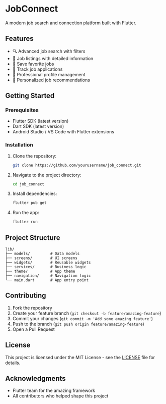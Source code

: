 # JobConnect

A modern job search and connection platform built with Flutter.

## Features

- 🔍 Advanced job search with filters
- 💼 Job listings with detailed information
- 🔖 Save favorite jobs
- 📝 Track job applications
- 👤 Professional profile management
- 🎯 Personalized job recommendations

## Getting Started

### Prerequisites

- Flutter SDK (latest version)
- Dart SDK (latest version)
- Android Studio / VS Code with Flutter extensions

### Installation

1. Clone the repository:

   ```bash
   git clone https://github.com/yourusername/job_connect.git
   ```

2. Navigate to the project directory:

   ```bash
   cd job_connect
   ```

3. Install dependencies:

   ```bash
   flutter pub get
   ```

4. Run the app:
   ```bash
   flutter run
   ```

## Project Structure

```
lib/
├── models/         # Data models
├── screens/        # UI screens
├── widgets/        # Reusable widgets
├── services/       # Business logic
├── theme/          # App theme
├── navigation/     # Navigation logic
└── main.dart       # App entry point
```

## Contributing

1. Fork the repository
2. Create your feature branch (`git checkout -b feature/amazing-feature`)
3. Commit your changes (`git commit -m 'Add some amazing feature'`)
4. Push to the branch (`git push origin feature/amazing-feature`)
5. Open a Pull Request

## License

This project is licensed under the MIT License - see the [LICENSE](LICENSE) file for details.

## Acknowledgments

- Flutter team for the amazing framework
- All contributors who helped shape this project
